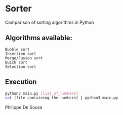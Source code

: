 # Sorter
Comparison of sorting algorithms in Python

## Algorithms available:
```
Bubble sort
Insertion sort
Merge/Fusion sort
Quick sort
Selection sort
```

## Execution
```sh
python3 main.py [list_of_numbers]
cat [file containing the numbers] | python3 main.py
```

Philippe De Sousa